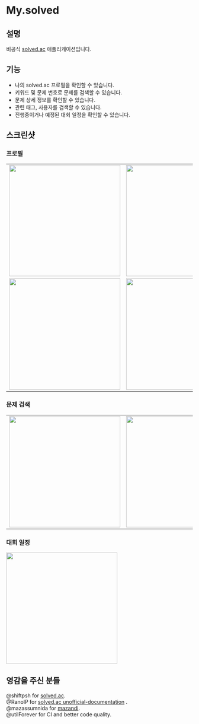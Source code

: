 # My.solved

## 설명

비공식 [solved.ac](https://solved.ac/) 애플리케이션입니다.

## 기능

* 나의 solved.ac 프로필을 확인할 수 있습니다.
* 키워드 및 문제 번호로 문제를 검색할 수 있습니다.
* 문제 상세 정보를 확인할 수 있습니다.
* 관련 태그, 사용자를 검색할 수 있습니다.
* 진행중이거나 예정된 대회 일정을 확인할 수 있습니다.

## 스크린샷

### 프로필

<table>
  <tr>
    <td><img src="https://user-images.githubusercontent.com/52066828/224313409-abec652c-1055-4b68-aa60-51f88e7116c3.png" width="300"></td>
    <td><img src="https://user-images.githubusercontent.com/52066828/224313469-6f3fcfef-f078-4996-abf9-4a3c862a87e4.png" width="300"></td>
  </tr>
  <tr>
    <td><img src="https://user-images.githubusercontent.com/52066828/224313530-e28e54ca-26e3-4264-8496-842f261259e2.png" width="300"></td>
    <td><img src="https://user-images.githubusercontent.com/52066828/224313584-7727012a-ea1e-4cba-95e4-06ea3e10122e.png" width="300"></td>
    <td><img src="https://user-images.githubusercontent.com/52066828/224313682-920763da-598d-4546-abca-82e0f65bcd73.png" width="300"></td>
  </tr>
</table>

### 문제 검색

<table>
  <tr>
    <td><img src="https://user-images.githubusercontent.com/52066828/224314039-a8a9104e-a9cd-4937-b410-0e6f44087253.png" width="300"></td>
    <td><img src="https://user-images.githubusercontent.com/52066828/224314077-76c08a6d-7185-4280-8c1f-6d11302a0e96.png" width="300"></td>
    <td><img src="https://user-images.githubusercontent.com/52066828/220982949-dbdc2d5c-94cf-450e-a996-e679670b8b07.png" width="300"></td>
  </tr>
</table>

### 대회 일정

<img src="https://user-images.githubusercontent.com/52066828/220982966-eb68558b-92eb-4a24-8fa7-1f06e51f6376.png" width="300">

## 영감을 주신 분들

@shiftpsh for [solved.ac](https://solved.ac/).    
@RanolP
for [solved.ac unofficial-documentation](https://solvedac.github.io/unofficial-documentation/#/)
.    
@mazassumnida for [mazandi](https://github.com/mazassumnida/mazandi).    
@utilForever for CI and better code quality.